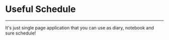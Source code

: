 # Useful Schedule
<hr>
It's just single page application that you can use as diary, notebook and sure schedule!
